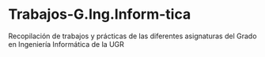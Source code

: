 # Trabajos-G.Ing.Inform-tica
Recopilación de trabajos y prácticas de las diferentes asignaturas del Grado en Ingeniería Informática de la UGR
